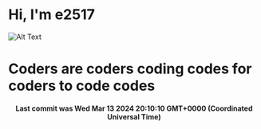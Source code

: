 # Hi, I'm e2517

![Alt Text](https://github.com/E2517/e2517/blob/master/images/background.gif)

# Coders are coders coding codes for coders to code codes

<h4 align="center">Last commit was Wed Mar 13 2024 20:10:10 GMT+0000 (Coordinated Universal Time)</h4>
